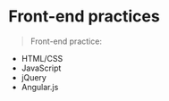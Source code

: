 Front-end practices
==================

> Front-end practice: 
 - HTML/CSS
 - JavaScript
 - jQuery
 - Angular.js
